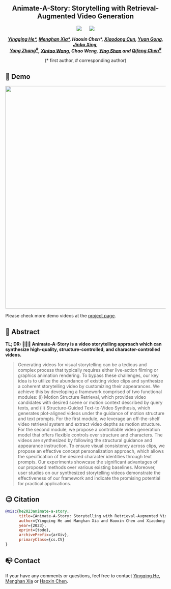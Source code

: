 <div align="center">

<h2>Animate-A-Story: Storytelling with Retrieval-Augmented Video Generation</h2> 

 <a href='https://arxiv.org/abs/2307.06940'><img src='https://img.shields.io/badge/ArXiv-2305.18247-red'></a> &nbsp;&nbsp;&nbsp;&nbsp;&nbsp;<a href='https://VideoCrafter.github.io/Animate-A-Story'><img src='https://img.shields.io/badge/Project-Page-Green'></a> 
  

_**[Yingqing He*](https://github.com/YingqingHe), [Menghan Xia*](https://menghanxia.github.io/), Haoxin Chen*, [Xiaodong Cun](http://vinthony.github.io/), [Yuan Gong](https://github.com/yuanygong), [Jinbo Xing](https://doubiiu.github.io/),<br> 
[Yong Zhang<sup>#](https://yzhang2016.github.io), [Xintao Wang](https://xinntao.github.io/), Chao Weng, [Ying Shan](https://scholar.google.com/citations?hl=zh-CN&user=4oXBp9UAAAAJ) and [Qifeng Chen<sup>#](https://cqf.io/)**_

(* first author, # corresponding author)

</div>

## 🥳 Demo
<p align="center"> <img src="assets/demo1.gif" width="700px"> </p>

Please check more demo videos at the [project page](https://videocrafter.github.io/Animate-A-Story/).

## 🔆 Abstract
<b>TL; DR: 🤗🤗🤗 **Animate-A-Story** is a video storytelling approach which can synthesize high-quality, structure-controlled, and character-controlled videos.</b>

> Generating videos for visual storytelling can be a tedious and complex process that typically requires either live-action filming or graphics animation rendering.
To bypass these challenges, our key idea is to utilize the abundance of existing video clips and synthesize a coherent storytelling video by customizing their appearances. 
We achieve this by developing a framework comprised of two functional modules: (i) Motion Structure Retrieval, which provides video candidates with desired scene or motion context described by query texts, and (ii) Structure-Guided Text-to-Video Synthesis, which generates plot-aligned videos under the guidance of motion structure and text prompts.
For the first module, we leverage an off-the-shelf video retrieval system and extract video depths as motion structure. 
For the second module, we propose a controllable video generation model that offers flexible controls over structure and characters. The videos are synthesized by following the structural guidance and appearance instruction. To ensure visual consistency across clips, we propose an effective concept personalization approach, which allows the specification of the desired character identities through text prompts.
Our experiments showcase the significant advantages of our proposed methods over various existing baselines. Moreover, user studies on our synthesized storytelling videos demonstrate the effectiveness of our framework and indicate the promising potential for practical applications.


## 😉 Citation
```bib
@misc{he2023animate-a-story,
      title={Animate-A-Story: Storytelling with Retrieval-Augmented Video Generation}, 
      author={Yingqing He and Manghan Xia and Haoxin Chen and Xiaodong Cun and Yuan Gong and Jinbo Xing and Yong Zhang and Xintao Wang and Chao Weng and Ying Shan and Qifeng Chen},
      year={2023},
      eprint={todo},
      archivePrefix={arXiv},
      primaryClass={cs.CV}
}
```
## 📭 Contact
If your have any comments or questions, feel free to contact [Yingqing He](yhebm@connect.ust.hk), [Menghan Xia](menghanxyz@gmail.com) or [Haoxin Chen](jszxchx@126.com).
